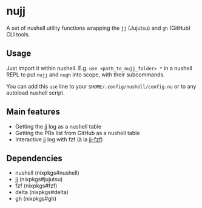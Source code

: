 # nujj

A set of nushell utility functions wrapping the `jj` (Jujutsu) and `gh` (GitHub) CLI tools.

## Usage

Just import it within nushell.
E.g. `use <path_to_nujj_folder> *` in a nushell REPL to put `nujj` and `nugh` into scope, with their subcommands.

You can add this `use` line to your `$HOME/.config/nushell/config.nu`
or to any autoload nushell script.

## Main features

- Getting the jj log as a nushell table
- Getting the PRs list from GitHub as a nushell table
- Interactive jj log with fzf (à la [jj-fzf](https://github.com/tim-janik/jj-fzf))

## Dependencies

- nushell (nixpkgs#nushell)
- jj (nixpkgs#jujutsu)
- fzf (nixpkgs#fzf)
- delta (nixpkgs#delta)
- gh (nixpkgs#gh)
